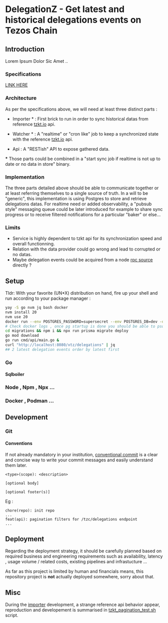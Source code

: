 # DelegationZ - Get latest and historical delegations events on Tezos Chain

## Introduction

Lorem Ipsum Dolor Sic Amet ..

### Specifications

[LINK HERE]()

### Architecture

As per the specifications above, we will need at least three distinct parts :

- Importer \* :
  First brick to run in order to sync historical datas from reference [tzkt.io](https://api.tzkt.io) api.

- Watcher \* :
  A "realtime" or "cron like" job to keep a synchronized state with the reference [tzkt.io](https://api.tzkt.io) api.

- Api :
  A "RESTish" API to expose gathered data.

**\*** Those parts could be combined in a "start sync job if realtime is not up to date or no data in store" binary.

### Implementation

The three parts detailed above should be able to communicate together or at least referring themselves to a single source of truth. In a will to be "generic", this implementation is using Postgres to store and retrieve delegations datas. For realtime need or added observability, a "pubsub style" messaging queue could be later introduced for example to share sync progress or to receive filtered notifications for a particular "baker" or else...

### Limits

- Service is highly dependent to tzkt api for its synchronization speed and overall functionning.
- Relation with the data provider could go wrong and lead to corrupted or no datas.
- Maybe delegation events could be acquired from a node [rpc source](https://tezos.gitlab.io/active/rpc.html) directly ?

## Setup

Tldr: With your favorite (UN*X) distribution on hand, fire up your shell and run according to your package manager :
```bash
yay -S go nvm jq bash docker
nvm install 20
nvm use 20
docker run --env POSTGRES_PASSWORD=supersecret --env POSTGRES_DB=dev -d --rm -p 5432:5432 docker.io/postgres:alpine
# Check docker logs , once pg startup is done you should be able to psql "postgres://postgres:supersecret@127.0.0.1:5432/dev" your way in
cd migrations && npm i && npx run prisma migrate deploy
go mod download
go run cmd/api/main.go &
curl "http://localhost:8080/xtz/delegations" | jq
## 2 latest delegation events order by latest first
```

### Go

#### Sqlboiler

### Node , Npm , Npx ...

### Docker , Podman ...

## Development

### Git

#### Conventions

If not already mandatory in your institution, [conventional commit](https://www.conventionalcommits.org/en/v1.0.0/#summary) is a clear and concise way to write your commit messages and easily understand them later.

```
<type>(scope): <description>

[optional body]

[optional footer(s)]
```

Eg :

```
chore(repo): init repo
...
feat(api): pagination filters for /tzc/delegations endpoint
...
```

## Deployment

Regarding the deployment strategy, it should be carefully planned based on required business and engineering requirements such as availability, latency , usage volume / related costs, existing pipelines and infrastucture ...

As far as this project is limited by human and financials means, this repository project is **not**
actually deployed somewhere, sorry about that.

## Misc

During the [importer](cmd/importer/main.go) development, a strange reference api behavior appear, reproduction and developement is summarised in [tzkt_pagination_test.sh](utils/scripts/tzkt_pagination_test.sh) script. 